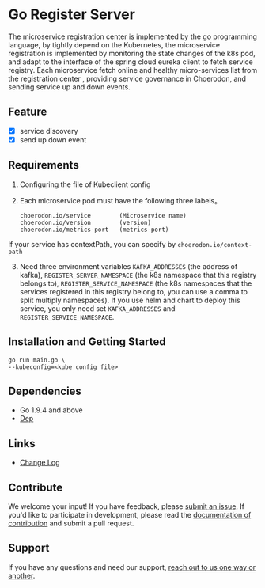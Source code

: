 # Go Register Server

The microservice registration center is implemented by the go programming language, by tightly depend on the Kubernetes, the microservice registration is implemented by monitoring the state changes of the k8s pod, and adapt to the interface of the spring cloud eureka client to fetch service registry. Each microservice fetch  online and healthy micro-services list from the registration center , providing service governance in Choerodon, and sending service up and down events.

## Feature

- [x] service discovery
- [x] send up down event

## Requirements

1. Configuring the file of Kubeclient config
2. Each microservice pod must have the following three labels。

    ```
    choerodon.io/service        (Microservice name)
    choerodon.io/version        (version)
    choerodon.io/metrics-port   (metrics-port)
    ```
  If your service has contextPath, you can specify by `choerodon.io/context-path`

3. Need three environment variables `KAFKA_ADDRESSES` (the address of kafka), `REGISTER_SERVER_NAMESPACE` (the k8s namespace that this registry belongs to),
  `REGISTER_SERVICE_NAMESPACE` (the k8s namespaces that the services registered in this registry belong to, you can use a comma to split multiply namespaces). If you use helm and chart to deploy this service, you only need set `KAFKA_ADDRESSES` and `REGISTER_SERVICE_NAMESPACE`.

## Installation and Getting Started

```
go run main.go \
--kubeconfig=<kube config file>

```
## Dependencies

- Go 1.9.4 and above
- [Dep](https://github.com/golang/dep)

## Links

* [Change Log](./CHANGELOG.zh-CN.md)

## Contribute

We welcome your input! If you have feedback, please [submit an issue](https://github.com/choerodon/choerodon/issues). If you'd like to participate in development, please read the [documentation of contribution](https://github.com/choerodon/choerodon/blob/master/CONTRIBUTING.md) and submit a pull request.

## Support

If you have any questions and need our support, [reach out to us one way or another](http://choerodon.io/zh/community/).
